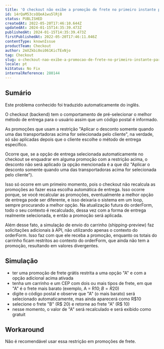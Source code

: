 ```yaml
---
title: 'O checkout não exibe a promoção de frete no primeiro instante para uma condição específica'
id: 14rQaM53csQQeA1wu5lRj8
status: PUBLISHED
createdAt: 2022-05-20T17:46:10.644Z
updatedAt: 2024-01-15T14:35:39.473Z
publishedAt: 2024-01-15T14:35:39.473Z
firstPublishedAt: 2022-05-20T17:46:11.046Z
contentType: knownIssue
productTeam: Checkout
author: 2mXZkbi0oi061KicTExNjo
tag: Checkout
slug: o-checkout-nao-exibe-a-promocao-de-frete-no-primeiro-instante-para-uma-condicao-especifica
locale: pt
kiStatus: No Fix
internalReference: 280144
---
```


## Sumário

<div class="alert alert-info">
  <p>Este problema conhecido foi traduzido automaticamente do inglês.</p>
</div>


O checkout (backend) tem o comportamento de pré-selecionar o melhor método de entrega para o usuário assim que um código postal é informado.

As promoções que usam a restrição "Aplicar o desconto somente quando uma das transportadoras acima for selecionada pelo cliente", na verdade, só são aplicadas depois que o cliente escolhe o método de entrega específico.

Ocorre que, se a opção de entrega selecionada automaticamente no checkout se enquadrar em alguma promoção com a restrição acima, o desconto não será aplicado (a opção mencionada é a que diz "Aplicar o desconto somente quando uma das transportadoras acima for selecionada pelo cliente").

Isso só ocorre em um primeiro momento, pois o checkout não recalcula as promoções ao fazer essa escolha automática de entrega. Isso ocorre porque, se você recalcular as promoções, eventualmente a melhor opção de entrega pode ser diferente, e isso deixaria o sistema em um loop, sempre procurando a melhor opção. Na atualização futura do orderForm, todo o seu contexto é recalculado, dessa vez com a forma de entrega realmente selecionada, e então a promoção será aplicada.

Além desse fato, a simulação de envio do carrinho (shipping-preview) faz solicitações adicionais à API, não utilizando apenas o contexto do orderForm. Isso faz com que ele receba a promoção, enquanto os totais do carrinho ficam restritos ao contexto do orderForm, que ainda não tem a promoção, resultando em valores divergentes.

## Simulação


- ter uma promoção de frete grátis restrita a uma opção "A" e com a opção adicional acima ativada
- tenha um carrinho e um CEP com dois ou mais tipos de frete, em que "A" é o frete mais barato (exemplo, A = R$10; B = R$20)
- digite o código postal e observe que "A" (o mais barato) será selecionado automaticamente, mas ainda aparecerá como R$10
- selecione o frete "B" (R$ 20) e retorne ao frete "A" (R$ 10)
- nesse momento, o valor de "A" será recalculado e será exibido como gratuit

## Workaround


Não é recomendável usar essa restrição em promoções de frete.





